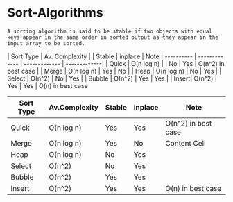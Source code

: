 # Sort-Algorithms

`A sorting algorithm is said to be stable if two objects with equal keys appear in the same order in sorted output as they appear in the input array to be sorted.`

| Sort Type  | Av. Complexity | |  Stable   | inplace  | Note
| ---------- |  ------------- | ------------- | -------------| 
| Quick | O(n log n)  | | No  |  Yes  |  O(n^2) in best case |
| Merge |  O(n log n)  |  Yes  | No |
| Heap  |  O(n log n)  | No | Yes  |
| Select | O(n^2)  |  No  | Yes  |
| Bubble | О(n^2) |  Yes | Yes  |
| Insert| O(n^2) |  Yes | Yes | O(n) in best case


| Sort Type     | Av.Complexity |   Stable      |  inplace      |      Note     |
| ------------- | ------------- | ------------- | ------------- | ------------- |
|    Quick      |  O(n log n)   |     Yes       |      Yes      | O(n^2) in best case  |
|    Merge      |  O(n log n)   |     Yes       |      No       | Content Cell  |
|    Heap       |  O(n log n)   |     No        |      Yes      |               |
|    Select     |  O(n^2)       |     No        |      Yes      |               |
|    Bubble     |  O(n^2)       |     Yes       |      Yes      |               |
|    Insert     |  O(n^2)       |     Yes       |      Yes      | O(n) in best case